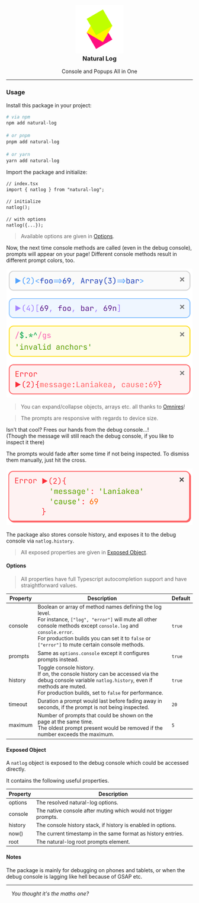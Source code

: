 <h3 align="center">
  <img src="https://raw.githubusercontent.com/CarbonicSoda/natural-log/master/media/icon.png" width="130" alt="Natural Log Icon" /><br />
  Natural Log
</h3>
<p align="center">Console and Popups All in One</p>

---

### Usage

Install this package in your project:

```bash
# via npm
npm add natural-log

# or pnpm
pnpm add natural-log

# or yarn
yarn add natural-log
```

Import the package and initialize:

```tsx
// index.tsx
import { natlog } from "natural-log";

// initialize
natlog();

// with options
natlog({...});
```

> Available options are given in [Options](#options).

Now, the next time console methods are called (even in the debug console), prompts will appear on
your page! Different console methods result in different prompt colors, too.

![Demo](https://github.com/CarbonicSoda/natural-log/blob/master/media/demo/demo.png?raw=true)

> You can expand/collapse objects, arrays etc. all thanks to
> [Omnires](https://github.com/CarbonicSoda/omnires)!

> The prompts are responsive with regards to device size.

Isn't that cool? Frees our hands from the debug console...!  
(Though the message will still reach the debug console, if you like to inspect it there)

The prompts would fade after some time if not being inspected. To dismiss them manually, just hit
the cross.

![Dismiss](https://github.com/CarbonicSoda/natural-log/blob/master/media/demo/dismiss.png?raw=true)

The package also stores console history, and exposes it to the debug console via `natlog.history`.

> All exposed properties are given in [Exposed Object](#exposed-object).

#### Options

> All properties have full Typescript autocompletion support and have straightforward values.

| Property | Description                                                                                                                                                                                                                                                                   | Default |
| -------- | ----------------------------------------------------------------------------------------------------------------------------------------------------------------------------------------------------------------------------------------------------------------------------- | ------- |
| console  | Boolean or array of method names defining the log level.<br>For instance, `["log", "error"]` will mute all other console methods except `console.log` and `console.error`.<br>For production builds you can set it to `false` or `["error"]` to mute certain console methods. | `true`  |
| prompts  | Same as `options.console` except it configures prompts instead.                                                                                                                                                                                                               | `true`  |
| history  | Toggle console history.<br>If on, the console history can be accessed via the debug console variable `natlog.history`, even if methods are muted.<br>For production builds, set to `false` for performance.                                                                   | `true`  |
| timeout  | Duration a prompt would last before fading away in seconds, if the prompt is not being inspected.                                                                                                                                                                             | `20`    |
| maximum  | Number of prompts that could be shown on the page at the same time.<br>The oldest prompt present would be removed if the number exceeds the maximum.                                                                                                                          | `5`     |

#### Exposed Object

A `natlog` object is exposed to the debug console which could be accessed directly.

It contains the following useful properties.

| Property | Description                                                      |
| -------- | ---------------------------------------------------------------- |
| options  | The resolved natural-log options.                                |
| console  | The native console after muting which would not trigger prompts. |
| history  | The console history stack, if history is enabled in options.     |
| now()    | The current timestamp in the same format as history entries.     |
| root     | The natural-log root prompts element.                            |

#### Notes

The package is mainly for debugging on phones and tablets, or when the debug console is lagging like
hell because of GSAP etc.

---

_&emsp;You thought it's the maths one?_
